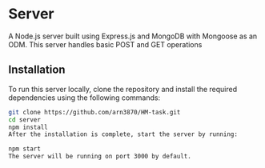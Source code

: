 # Server

A Node.js server built using Express.js and MongoDB with Mongoose as an ODM. This server handles basic POST and GET operations

## Installation

To run this server locally, clone the repository and install the required dependencies using the following commands:

```bash
git clone https://github.com/arn3870/HM-task.git
cd server
npm install
After the installation is complete, start the server by running:

npm start
The server will be running on port 3000 by default.